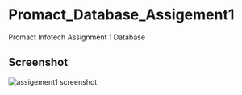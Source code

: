 # Promact_Database_Assigement1
Promact Infotech Assignment 1 Database

## Screenshot

<img src="./Screenshot/Screenshot_CSS_Assigment4.png" alt="assigement1 screenshot">
</hr>  
